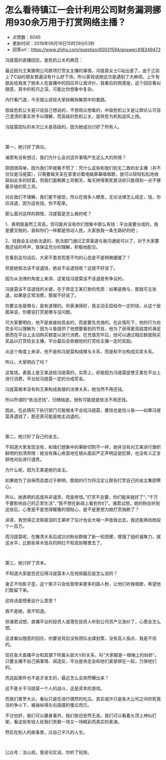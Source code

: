 # 怎么看待镇江一会计利用公司财务漏洞挪用930余万用于打赏网络主播？
- 点赞数：6045
- 更新时间：2018年06月16日15时29分53秒
- 回答url：https://www.zhihu.com/question/60031594/answer/418349473
<body>
 <p data-pid="WYg-K7VA">冯提莫的直播回应，是危机公关的典范：</p>
 <p data-pid="34mF4CDC">最近因为王某挪用公司款项打赏女主播的事情，冯提莫女士C站出道了。由于之前上了C站的朋友普遍没有什么好下场，所以客观说她这次是遇到了大麻烦。上午有朋友给我发了她本人在直播中的回应并让我评价，我看后的观感是，这个回应看似随意，其中的机巧之深，可能比你想象中复杂。</p>
 <p data-pid="m8VqK12a">内行看门道，今天就让叔给大家拆解拆解其中的套路。</p>
 <p data-pid="5HiJahlV">低级危机公关是只说自己想说的，不想观众想看的，中级危机公关是让舆论认可自己澄清的事实并予以理解，而高级的危机公关，是转危为机和逆风上扬。</p>
 <p data-pid="jyXxX1Is">冯提莫团队的本次公关是高级的，因为她成功讨好了所有人。</p>
 <p class="ztext-empty-paragraph"><br></p>
 <p data-pid="2CKlVp4T">第一，她讨好了舆论。</p>
 <p data-pid="W2QW2sv8">诸君有没有想过，我们为什么会对这件事情产生这么大的热情？</p>
 <p data-pid="-6wd3SS9">原因很简单，因为我们早就看不惯了：凭什么这些和我们别无二致的女主播（并不仅仅是冯提莫），只需要每天呆在家里对着电脑屏幕唱唱歌，就可以轻轻松松地收获如此多的财富，而我们面朝黄土背朝天，每天拼得累死累活却只能得到一点不够塞牙缝的死工资。</p>
 <p data-pid="qJzdYNEn">对此我们不理解，我们更不接受。所以在很多人眼里，无论法律怎么规定，钱，你应该退，因为这些钱，你不配拿。</p>
 <p data-pid="uq4DFhR3">那么面对这样的舆情，冯提莫是怎么做的呢？</p>
 <p data-pid="jqhWdA-N">1、表明我虽然工资高，但可能并没有你们想象中那么有钱：平台是要分成的，我是要交税的，我和你们一样都是劳动人民，大家放我一条生路好的吧；</p>
 <p data-pid="NEe6H296">2、钱我会主动依法退的，执法部门通过正常渠道与我沟通就可以了，对于大家要我还钱的呼声，我保证充分的理解，积极地配合。</p>
 <p data-pid="5pbzR2Vc">在看到这句话后，大家不患贫而患不均的心态是不是稍微缓缓了？</p>
 <p data-pid="v-5XZfcJ">但是她依法该不该退钱，她会不会退钱呢？这就不好说了。</p>
 <p data-pid="I3X4YskQ">因为从法律的角度上来讲，这笔钱冯提莫该不该退是有争议的。</p>
 <p data-pid="GHcC2hOk">冯提莫该不该退钱的关键，在于界定王某打款的性质：如果是赠与，那就可主张退，如果是正常消费，那就不好说了。</p>
 <p data-pid="M9mb2upi">你要主张是赠与，是有道理的。你表演得好，我主动无偿给你一定的钱，从这个层面来说，你要说打赏是赠与没问题。</p>
 <p data-pid="UCYLMf77">可大家要明白，他不是直接给现金的，而是要先充值的。在此情形下，他的行为也完全可以理解为：因为斗鱼提供了他想要看到的节目，他为了获得更高程度的满足感而在平台上主动购买额度以进行消费。在充值完毕后，他可以通过相应额度购买奖品以打赏给女主播，平台最后会依据他的打赏给主播一定的奖励。</p>
 <p data-pid="qUjj3V4A">从这个角度上来讲，他不是和冯提莫构成赠与关系，而是和平台构成买卖关系。</p>
 <p data-pid="BXhQKCPy">所以，大家明白了吗？</p>
 <p data-pid="EJoTuEdB">这笔钱，表面上是王某送给冯提莫的，实质上，却是因为冯提莫促使王某在平台上进行消费，平台给冯提莫一定的分成奖金。</p>
 <p data-pid="21Rqz1s7">冯提莫根本没有和王某构成直接的法律关系，她当然不用还钱。</p>
 <p data-pid="FMlFELfs">所以所谓的“依法还钱”，归根结底，很有可能就是依法不用还钱。</p>
 <p data-pid="TpHclILJ">因此，在此情形下执行部门可能根本不会找冯提莫，要找也是找斗鱼——如果冯提莫真退钱了，那还真可能是她主动退的。</p>
 <p class="ztext-empty-paragraph"><br></p>
 <p data-pid="N3W7-Zrb">第二，她讨好了自己的金主。</p>
 <p data-pid="GQQvHxxu">不知道大家发现没有，和我们想象中的果断切割不一样，她并没有对王某进行旗帜鲜明的划清界限：她没有痛心疾首地在镜头面前严正声明这是犯罪，也没有义正言辞地对此进行谴责。</p>
 <p data-pid="7xwpr0Cd">为什么呢，因为王某是她的金主。</p>
 <p data-pid="UI61PSrn">如果她为了自保而态度过于鲜明，那她的行为将注定让那些打赏自己的金主集团寒心。</p>
 <p data-pid="_HlIAhtB">所以，她表明的态度并非谴责，而是疼惜。”打赏不总要，你们能来就好了“、”千万不要影响自己的正常生活“、”我不想在新闻上看到你们“。诸君试想，她的粉丝听到这些后，心里是不是觉得暖暖的很贴心，是不是更想为她打赏捐款了？</p>
 <p data-pid="yy9XF265">讲真，我觉得正流铁窗泪的王某听了估计也会大喊一声放我出去，我还能再给她投个一百万。</p>
 <p data-pid="s73klEwX">而冯提莫呢，在撇清关系后成功对粉丝群做了新一轮团建，增强了组织凝聚力，就这水平，比那些草木皆兵的网红不知高到哪里去了。</p>
 <p class="ztext-empty-paragraph"><br></p>
 <p data-pid="GwsOlN1r">第三，她讨好了资本。</p>
 <p data-pid="Up6hn3nO">不知道大家是否还记得冯提莫本人在视频最后是怎么说的？</p>
 <p data-pid="q0KPRnbc">身正不怕影子歪，这个案子只会给我带来更多的路人粉，让他们听我唱歌，希望他们能留下来。</p>
 <p data-pid="OXalRwkK">这些话是想表达什么意思？</p>
 <p data-pid="MdyLu8io">我不是她，我不知道。</p>
 <p data-pid="4BhHKVaa">但诸君试想，直播平台的投资人或潜在投资人听到公司资产又涨价了，心里会怎么想。</p>
 <p data-pid="e2UJCYqp">这波看似随意的回应，你要说背后没有团队出谋划策，没有高人指点，我是不信的。</p>
 <p data-pid="y6zy1204">现在各大直播平台和其旗下所属头部大V的关系，叫”大家都是一根绳上的蚂蚱“。只要主播不自己搞事情、闹造反，平台是肯定会和他们紧紧绑在一起，力保他们的。</p>
 <p data-pid="ahx1INKu">而这起案件也不是才发生的，最近怎么会突然曝出来？</p>
 <p data-pid="nFsRH1Vi">这不是关于冯提莫一个人的战斗，这是资本的游戏。</p>
 <p data-pid="tav7-M6W">而我们普罗大众，看似只是在进行偶然的吃瓜，其实或许只是各大公司之间你死我活的争斗下，被操纵得左右摇摆的傻瓜而已。</p>
 <p data-pid="FaJK2-pX">不过也好，我们可以置身事外，我们依旧安然无恙。我们可以看着头顶上神仙打架，看这些有钱人给我们贡献一场又一场精彩而真实的表演。</p>
 <p data-pid="8AAnaJHC">然后在别人的故事里，过自己平凡的人生。</p>
 <p class="ztext-empty-paragraph"><br></p>
 <p data-pid="ZW68yehy">公众号：法山叔。我说句实话，你听了别哭。</p>
</body>